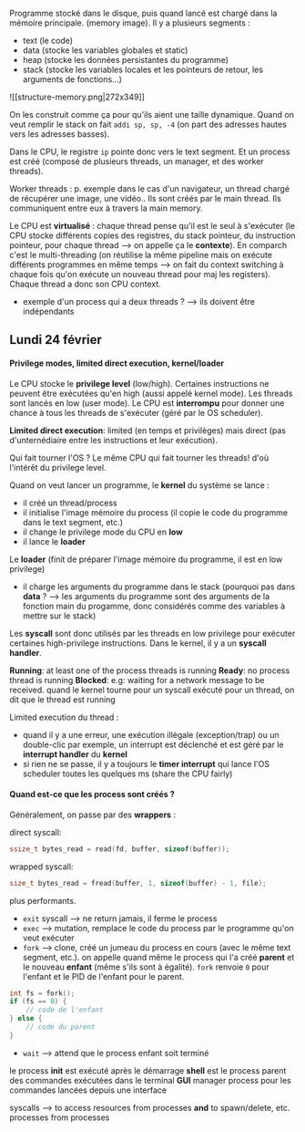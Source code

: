 Programme stocké dans le disque, puis quand lancé est chargé dans la mémoire principale. (memory image). Il y a plusieurs segments :
- text (le code)
- data (stocke les variables globales et static)
- heap (stocke les données persistantes du programme)
- stack (stocke les variables locales et les pointeurs de retour, les arguments de fonctions...)

![[structure-memory.png|272x349]]

On les construit comme ça pour qu'ils aient une taille dynamique. Quand on veut remplir le stack on fait `addi sp, sp, -4` (on part des adresses hautes vers les adresses basses).

Dans le CPU, le registre `ip` pointe donc vers le text segment.
Et un process est créé (composé de plusieurs threads, un manager, et des worker threads).

Worker threads : p. exemple dans le cas d'un navigateur, un thread chargé de récupérer une image, une vidéo.. Ils sont créés par le main thread. Ils communiquent entre eux à travers la main memory.

Le CPU est **virtualisé** : chaque thread pense qu'il est le seul à s'exécuter (le CPU stocke différents copies des registres, du stack pointeur, du instruction pointeur, pour chaque thread --> on appelle ça le **contexte**). En comparch c'est le multi-threading (on réutilise la même pipeline mais on exécute différents programmes en même temps --> on fait du context switching à chaque fois qu'on exécute un nouveau thread pour maj les registers). Chaque thread a donc son CPU context.

- exemple d'un process qui a deux threads ? --> ils doivent être indépendants

## Lundi 24 février

#### Privilege modes, limited direct execution, kernel/loader

Le CPU stocke le **privilege level** (low/high). Certaines instructions ne peuvent être exécutées qu'en high (aussi appelé kernel mode). Les threads sont lancés en low (user mode).
Le CPU est **interrompu** pour donner une chance à tous les threads de s'exécuter (géré par le OS scheduler).

**Limited direct execution**: limited (en temps et privilèges) mais direct (pas d'unternédiaire entre les instructions et leur exécution).

Qui fait tourner l'OS ? Le même CPU qui fait tourner les threads! d'où l'intérêt du privilege level.

Quand on veut lancer un programme, le **kernel** du système se lance :
- il créé un thread/process
- il initialise l'image mémoire du process (il copie le code du programme dans le text segment, etc.)
- il change le privilege mode du CPU en **low**
- il lance le **loader**

Le **loader** (finit de préparer l'image mémoire du programme, il est en low privilege)
- il charge les arguments du programme dans le stack (pourquoi pas dans **data** ? --> les arguments du programme sont des arguments de la fonction main du progamme, donc considérés comme des variables à mettre sur le stack)

Les **syscall** sont donc utilisés par les threads en low privilege pour exécuter certaines high-privilege instructions. Dans le kernel, il y a un **syscall handler**. 

**Running**: at least one of the process threads is running
**Ready**: no process thread is running
**Blocked**: e.g: waiting for a network message to be received.
quand le kernel tourne pour un syscall exécuté pour un thread, on dit que le thread est running

Limited execution du thread :
- quand il y a une erreur, une exécution illégale (exception/trap) ou un double-clic par exemple, un interrupt est déclenché et est géré par le **interrupt handler** du **kernel**
- si rien ne se passe, il y a toujours le **timer interrupt** qui lance l'OS scheduler toutes les quelques ms (share the CPU fairly)

#### Quand est-ce que les process sont créés ?

Généralement, on passe par des **wrappers** :

direct syscall: 
```c
ssize_t bytes_read = read(fd, buffer, sizeof(buffer));
```
wrapped syscall:
```c
size_t bytes_read = fread(buffer, 1, sizeof(buffer) - 1, file);
```
plus performants.

- `exit` syscall --> ne return jamais, il ferme le process
- `exec` --> mutation, remplace le code du process par le programme qu'on veut exécuter
- `fork` --> clone, créé un jumeau du process en cours (avec le même text segment, etc.). on appelle quand même le process qui l'a créé **parent** et le nouveau **enfant** (même s'ils sont à égalité). `fork` renvoie `0` pour l'enfant et le PID de l'enfant pour le parent.
```c
int fs = fork();
if (fs == 0) {
	// code de l'enfant
} else {
	// code du parent
}
```
- `wait` --> attend que le process enfant soit terminé

le process **init** est exécuté après le démarrage
**shell** est le process parent des commandes exécutées dans le terminal
**GUI** manager process pour les commandes lancées depuis une interface

syscalls --> to access resources from processes **and** to spawn/delete, etc. processes from processes